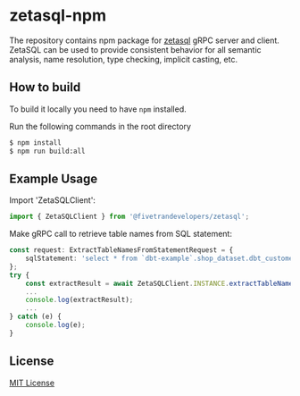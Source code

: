 # zetasql-npm

The repository contains npm package for [zetasql](https://github.com/google/zetasql) gRPC server and client.
ZetaSQL can be used to provide consistent behavior for all semantic analysis, name resolution, type checking, implicit casting, etc.

## How to build

To build it locally you need to have `npm` installed.

Run the following commands in the root directory

```bash
$ npm install
$ npm run build:all
```

## Example Usage

Import 'ZetaSQLClient':
```typescript
import { ZetaSQLClient } from '@fivetrandevelopers/zetasql';
```

Make gRPC call to retrieve table names from SQL statement:
```typescript
const request: ExtractTableNamesFromStatementRequest = {
    sqlStatement: 'select * from `dbt-example`.shop_dataset.dbt_customers where age >= 21',
};
try {
    const extractResult = await ZetaSQLClient.INSTANCE.extractTableNamesFromStatement(request);
    ...
    console.log(extractResult);
    ...
} catch (e) {
    console.log(e);
}
```

## License

[MIT License](https://github.com/fivetran/zetasql-npm/blob/master/LICENSE)
